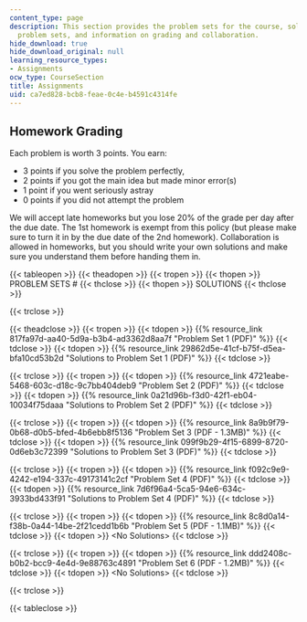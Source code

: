 ```yaml
---
content_type: page
description: This section provides the problem sets for the course, solutions to selected
  problem sets, and information on grading and collaboration.
hide_download: true
hide_download_original: null
learning_resource_types:
- Assignments
ocw_type: CourseSection
title: Assignments
uid: ca7ed828-bcb8-feae-0c4e-b4591c4314fe
---
```


Homework Grading
----------------

Each problem is worth 3 points. You earn:

*   3 points if you solve the problem perfectly,
*   2 points if you got the main idea but made minor error(s)
*   1 point if you went seriously astray
*   0 points if you did not attempt the problem

We will accept late homeworks but you lose 20% of the grade per day after the due date. The 1st homework is exempt from this policy (but please make sure to turn it in by the due date of the 2nd homework). Collaboration is allowed in homeworks, but you should write your own solutions and make sure you understand them before handing them in.

{{< tableopen >}}
{{< theadopen >}}
{{< tropen >}}
{{< thopen >}}
PROBLEM SETS #
{{< thclose >}}
{{< thopen >}}
SOLUTIONS
{{< thclose >}}

{{< trclose >}}

{{< theadclose >}}
{{< tropen >}}
{{< tdopen >}}
{{% resource_link 817fa97d-aa40-5d9a-b3b4-ad3362d8aa7f "Problem Set 1 (PDF)" %}}
{{< tdclose >}}
{{< tdopen >}}
{{% resource_link 29862d5e-41cf-b75f-d5ea-bfa10cd53b2d "Solutions to Problem Set 1 (PDF)" %}}
{{< tdclose >}}

{{< trclose >}}
{{< tropen >}}
{{< tdopen >}}
{{% resource_link 4721eabe-5468-603c-d18c-9c7bb404deb9 "Problem Set 2 (PDF)" %}}
{{< tdclose >}}
{{< tdopen >}}
{{% resource_link 0a21d96b-f3d0-42f1-eb04-10034f75daaa "Solutions to Problem Set 2 (PDF)" %}}
{{< tdclose >}}

{{< trclose >}}
{{< tropen >}}
{{< tdopen >}}
{{% resource_link 8a9b9f79-0b68-d0b5-bfed-4b6ebb8f5136 "Problem Set 3 (PDF - 1.3MB)" %}}
{{< tdclose >}}
{{< tdopen >}}
{{% resource_link 099f9b29-4f15-6899-8720-0d6eb3c72399 "Solutions to Problem Set 3 (PDF)" %}}
{{< tdclose >}}

{{< trclose >}}
{{< tropen >}}
{{< tdopen >}}
{{% resource_link f092c9e9-4242-e194-337c-49173141c2cf "Problem Set 4 (PDF)" %}}
{{< tdclose >}}
{{< tdopen >}}
{{% resource_link 7d6f96a4-5ca5-94e6-634c-3933bd433f91 "Solutions to Problem Set 4 (PDF)" %}}
{{< tdclose >}}

{{< trclose >}}
{{< tropen >}}
{{< tdopen >}}
{{% resource_link 8c8d0a14-f38b-0a44-14be-2f21cedd1b6b "Problem Set 5 (PDF - 1.1MB)" %}}
{{< tdclose >}}
{{< tdopen >}}
\<No Solutions>
{{< tdclose >}}

{{< trclose >}}
{{< tropen >}}
{{< tdopen >}}
{{% resource_link ddd2408c-b0b2-bcc9-4e4d-9e88763c4891 "Problem Set 6 (PDF - 1.2MB)" %}}
{{< tdclose >}}
{{< tdopen >}}
\<No Solutions>
{{< tdclose >}}

{{< trclose >}}

{{< tableclose >}}